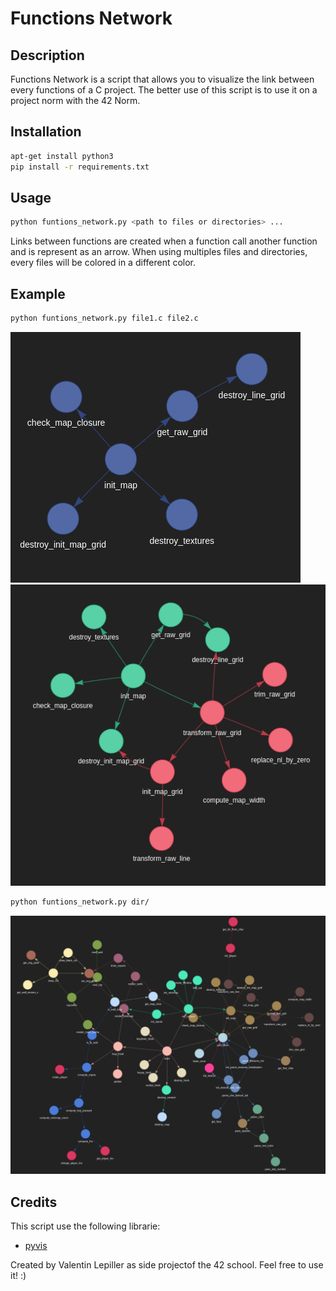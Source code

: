 # Functions Network
## Description
Functions Network is a script that allows you to visualize the link between every functions of a C project. The better use of this script is to use it on a project norm with the 42 Norm.
## Installation
```bash
apt-get install python3
pip install -r requirements.txt
```
## Usage
```bash
python funtions_network.py <path to files or directories> ...
```
Links between functions are created when a function call another function and is represent as an arrow.
When using multiples files and directories, every files will be colored in a different color.
## Example
```bash
python funtions_network.py file1.c file2.c
```
![Simple network on a file](img/simple.png)
![Simple network on 2 files](img/double.png)
```bash
python funtions_network.py dir/
```
![Network on multiples files and directories](img/big.png)
## Credits
This script use the following librarie:
- [pyvis](https://pyvis.readthedocs.io/en/latest/)

Created by Valentin Lepiller as side projectof the 42 school.
Feel free to use it! :)